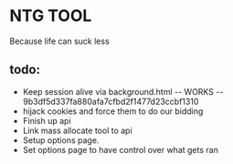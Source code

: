 NTG TOOL
========
 
Because life can suck less

todo:
-----
 
*  Keep session alive via background.html -- WORKS --  9b3df5d337fa880afa7cfbd2f1477d23ccbf1310
*  hijack cookies and force them to do our bidding
*  Finish up api
*  Link mass allocate tool to api
*  Setup options page.
*  Set options page to have control over what gets ran


